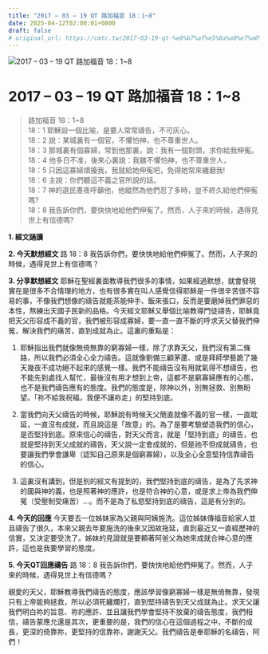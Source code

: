 ```yaml
---
title: "2017 – 03 – 19 QT 路加福音 18：1~8"
date: 2025-04-12T02:00:01+0800
draft: false
# original_url: https://cmtc.tw/2017-03-19-qt-%e8%b7%af%e5%8a%a0%e7%a6%8f%e9%9f%b3-18%ef%bc%9a18
---
```


![2017 – 03 – 19 QT 路加福音 18：1\~8](/images/qt.jpg   "2017 – 03 – 19 QT 路加福音 18：1\~8")

# 2017 – 03 – 19 QT 路加福音 18：1\~8

> 路加福音 18：1\~8  
> 18：1 耶穌設一個比喻，是要人常常禱告，不可灰心。  
> 18：2 說：某城裏有一個官，不懼怕神，也不尊重世人。  
> 18：3 那城裏有個寡婦，常到他那裏，說：我有一個對頭，求你給我伸寃。  
> 18：4 他多日不准，後來心裏說：我雖不懼怕神，也不尊重世人，  
> 18：5 只因這寡婦煩擾我，我就給她伸寃吧，免得她常來纏磨我!  
> 18：6 主說：你們聽這不義之官所說的話。  
> 18：7 神的選民晝夜呼籲他，他縱然為他們忍了多時，豈不終久給他們伸寃嗎?  
> 18：8 我告訴你們，要快快地給他們伸寃了。然而，人子來的時候，遇得見世上有信德嗎?

**1.  經文誦讀**

**2.  今天默想經文**
路 18：8 我告訴你們，要快快地給他們伸冤了。然而，人子來的時候，遇得見世上有信德嗎？

**3. 分享默想經文**
耶穌在聖經裏面教導我們很多的事情，如果經過默想，就會發現實在是很多不合情理的地方，也有很多實在叫人感覺信得耶穌是一件很辛苦很不容易的事，不像我們想像的禱告就能茶能伸手、飯來張口，反而是要磨掉我們罪惡的本性，熬練出天國子民新的品格。今天經文耶穌又舉個比喻教導門徒禱告，耶穌竟把天父形容成不義的官，我們被形容成寡婦，要一直一直不斷的呼求天父替我們伸冤，解決我們的痛苦，直到成就為止。這裏的重點是：

1. 耶穌指出我們就像無倚無靠的窮寡婦一樣，除了求靠天父，我們沒有第二條路，所以我們必須全心全力禱告。這就像劉備三顧茅蘆、或是拜師學藝跪了幾天幾夜不成功絕不起來的感覺一樣。我們不能禱告沒有用就氣得不想禱告，也不能先到處找人幫忙，最後沒有用才想到上帝，這都不是窮寡婦應有的心態，也不是我們禱告應有的態度。我們的態度是，除神以外，別無拯救、別無盼望。「祢不給我祝福，我便不讓祢走」的堅持到底。

2. 當我們向天父禱告的時候，耶穌說有時候天父簡直就像不義的官一樣，一直耽延，一直沒有成就，而且說這是「故意」的。為了是要考驗塑造我們的信心，是否堅持到底。原來信心的禱告，對天父而言，就是「堅持到底」的禱告，也就是堅持到天父成就的禱告，天父說一定會成就的，但是祂不但成就禱告，也要讓我們學會謙卑（認知自己原來是個窮寡婦），以及全心全意堅持信靠禱告的信心。

3. 這裏沒有講到，但是別的經文有提到的，我們堅持到底的禱告，是為了先求神的國與神的義，也是照著神的應許，也是符合神的心意，或是求上帝為我們伸冤（受壓制受痛苦）…。而不是為了私慾堅持到底的禱告，這是有分別的。

**4. 今天的回應**
今天要去一位姊妹家為父親與阿姨施洗。這位姊妹傳福音給家人並且禱告了很久，本來父親去年要施洗的後來又因故拖延，直到最近又一直經歷神的信實，又決定要受洗了。姊妹的見證就是要頼著阿爸父為她來成就合神心意的應許，這也是我要學習的態度。

**5. 今天QT回應禱告**
路 18：8 我告訴你們，要快快地給他們伸冤了。然而，人子來的時候，遇得見世上有信德嗎？

親愛的天父，耶穌教導我們禱告的態度，應該學習像窮寡婦一樣是無倚無靠，發現只有上帝能夠拯救，所以必須死纏爛打，直到堅持禱告到天父成就為止。求天父讓我們明白祢的旨意、祢的應許、並且讓我們學會堅持不放棄的禱告態度，我們相信，禱告蒙應允還是其次，更重要的是，我們的信心在這個過程之中，不斷的成長，更深的倚靠祢，更堅持的信靠祢，謝謝天父。我們禱告是奉耶穌的名禱告，阿們！
